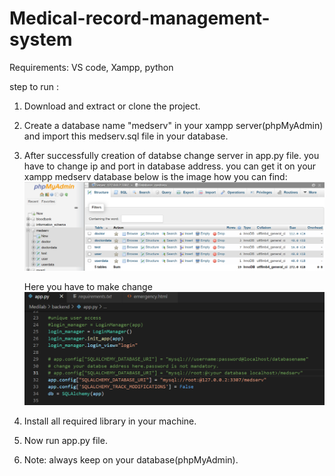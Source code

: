 # Medical-record-management-system
Requirements: VS code, Xampp, python

step to run :

1. Download and extract or clone the project.
2. Create a database name "medserv" in your xampp server(phpMyAdmin) and import this medserv.sql file in your database. 
3. After successfully creation of databse change server in app.py file. you have to change ip and port in database address. you can get it on your xampp medserv database below is
   the image how you can find:
   ![Databse](https://github.com/premsagarkushwaha/prms_db/blob/main/git-tut/db-localhost.png)
   
   Here you have to make change
   ![alt text](https://github.com/premsagarkushwaha/prms_db/blob/main/git-tut/app.png)
4. Install all required library in your machine.
5. Now run app.py file.
6. Note: always keep on your database(phpMyAdmin).
